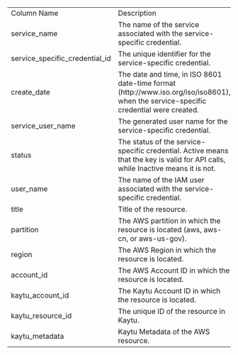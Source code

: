 <table>
	<tr><td>Column Name</td><td>Description</td></tr>
	<tr><td>service_name</td><td>The name of the service associated with the service-specific credential.</td></tr>
	<tr><td>service_specific_credential_id</td><td>The unique identifier for the service-specific credential.</td></tr>
	<tr><td>create_date</td><td>The date and time, in ISO 8601 date-time format (http://www.iso.org/iso/iso8601), when the service-specific credential were created.</td></tr>
	<tr><td>service_user_name</td><td>The generated user name for the service-specific credential.</td></tr>
	<tr><td>status</td><td>The status of the service-specific credential. Active means that the key is valid for API calls, while Inactive means it is not.</td></tr>
	<tr><td>user_name</td><td>The name of the IAM user associated with the service-specific credential.</td></tr>
	<tr><td>title</td><td>Title of the resource.</td></tr>
	<tr><td>partition</td><td>The AWS partition in which the resource is located (aws, aws-cn, or aws-us-gov).</td></tr>
	<tr><td>region</td><td>The AWS Region in which the resource is located.</td></tr>
	<tr><td>account_id</td><td>The AWS Account ID in which the resource is located.</td></tr>
	<tr><td>kaytu_account_id</td><td>The Kaytu Account ID in which the resource is located.</td></tr>
	<tr><td>kaytu_resource_id</td><td>The unique ID of the resource in Kaytu.</td></tr>
	<tr><td>kaytu_metadata</td><td>Kaytu Metadata of the AWS resource.</td></tr>
</table>